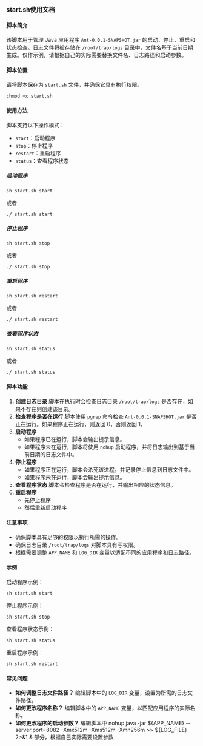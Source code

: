 ### start.sh使用文档

#### 脚本简介

该脚本用于管理 Java 应用程序 `Ant-0.0.1-SNAPSHOT.jar` 的启动、停止、重启和状态检查。日志文件将被存储在 `/root/trap/logs` 目录中，文件名基于当前日期生成。仅作示例，请根据自己的实际需要替换文件名、日志路径和启动参数。

#### 脚本位置

请将脚本保存为 `start.sh` 文件，并确保它具有执行权限。

```
chmod +x start.sh
```

#### 使用方法

脚本支持以下操作模式：

- `start`：启动程序
- `stop`：停止程序
- `restart`：重启程序
- `status`：查看程序状态

##### 启动程序

```
sh start.sh start
```

或者

```
./ start.sh start
```

##### 停止程序

```
sh start.sh stop
```

或者

```
./ start.sh stop
```

##### 重启程序

```
sh start.sh restart
```

或者

```
./ start.sh restart
```

##### 查看程序状态

```
sh start.sh status
```

或者

```
./ start.sh status
```

#### 脚本功能

1. **创建日志目录**
   脚本在执行时会检查日志目录 `/root/trap/logs` 是否存在，如果不存在则创建该目录。
2. **检查程序是否在运行**
   脚本使用 `pgrep` 命令检查 `Ant-0.0.1-SNAPSHOT.jar` 是否正在运行。如果程序正在运行，则返回 0，否则返回 1。
3. **启动程序**
   - 如果程序已在运行，脚本会输出提示信息。
   - 如果程序未在运行，脚本将使用 `nohup` 启动程序，并将日志输出到基于当前日期的日志文件中。
4. **停止程序**
   - 如果程序正在运行，脚本会杀死该进程，并记录停止信息到日志文件中。
   - 如果程序未在运行，脚本会输出提示信息。
5. **查看程序状态**
   脚本会检查程序是否在运行，并输出相应的状态信息。
6. **重启程序**
   - 先停止程序
   - 然后重新启动程序

#### 注意事项

- 确保脚本具有足够的权限以执行所需的操作。
- 确保日志目录 `/root/trap/logs` 对脚本具有写权限。
- 根据需要调整 `APP_NAME` 和 `LOG_DIR` 变量以适配不同的应用程序和日志路径。

#### 示例

启动程序示例：

```
sh start.sh start
```

停止程序示例：

```
sh start.sh stop
```

查看程序状态示例：

```
sh start.sh status
```

重启程序示例：

```
sh start.sh restart
```

#### 常见问题

- **如何调整日志文件路径？**
  编辑脚本中的 `LOG_DIR` 变量，设置为所需的日志文件路径。
- **如何更改程序名称？**
  编辑脚本中的 `APP_NAME` 变量，以匹配应用程序的实际名称。
- **如何更改程序的启动参数？**
  编辑脚本中 nohup java -jar ${APP_NAME} --server.port=8082 -Xmx512m -Xms512m -Xmn256m >> ${LOG_FILE} 2>&1 &   部分，根据自己实际需要设置参数


